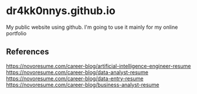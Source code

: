 # dr4kk0nnys.github.io
My public website using github. I'm going to use it mainly for my online portfolio

## References
https://novoresume.com/career-blog/artificial-intelligence-engineer-resume  
https://novoresume.com/career-blog/data-analyst-resume  
https://novoresume.com/career-blog/data-entry-resume  
https://novoresume.com/career-blog/business-analyst-resume
